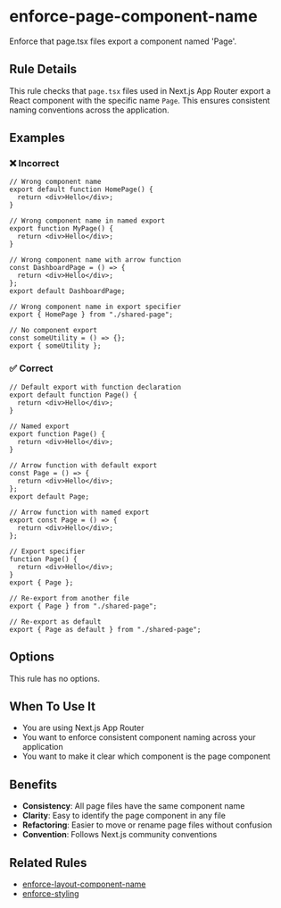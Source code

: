 # enforce-page-component-name

Enforce that page.tsx files export a component named 'Page'.

## Rule Details

This rule checks that `page.tsx` files used in Next.js App Router export a React component with the specific name `Page`. This ensures consistent naming conventions across the application.

## Examples

### ❌ Incorrect

```tsx
// Wrong component name
export default function HomePage() {
  return <div>Hello</div>;
}
```

```tsx
// Wrong component name in named export
export function MyPage() {
  return <div>Hello</div>;
}
```

```tsx
// Wrong component name with arrow function
const DashboardPage = () => {
  return <div>Hello</div>;
};
export default DashboardPage;
```

```tsx
// Wrong component name in export specifier
export { HomePage } from "./shared-page";
```

```tsx
// No component export
const someUtility = () => {};
export { someUtility };
```

### ✅ Correct

```tsx
// Default export with function declaration
export default function Page() {
  return <div>Hello</div>;
}
```

```tsx
// Named export
export function Page() {
  return <div>Hello</div>;
}
```

```tsx
// Arrow function with default export
const Page = () => {
  return <div>Hello</div>;
};
export default Page;
```

```tsx
// Arrow function with named export
export const Page = () => {
  return <div>Hello</div>;
};
```

```tsx
// Export specifier
function Page() {
  return <div>Hello</div>;
}
export { Page };
```

```tsx
// Re-export from another file
export { Page } from "./shared-page";
```

```tsx
// Re-export as default
export { Page as default } from "./shared-page";
```

## Options

This rule has no options.

## When To Use It

- You are using Next.js App Router
- You want to enforce consistent component naming across your application
- You want to make it clear which component is the page component

## Benefits

- **Consistency**: All page files have the same component name
- **Clarity**: Easy to identify the page component in any file
- **Refactoring**: Easier to move or rename page files without confusion
- **Convention**: Follows Next.js community conventions

## Related Rules

- [enforce-layout-component-name](./enforce-layout-component-name.md)
- [enforce-styling](./enforce-styling.md)
